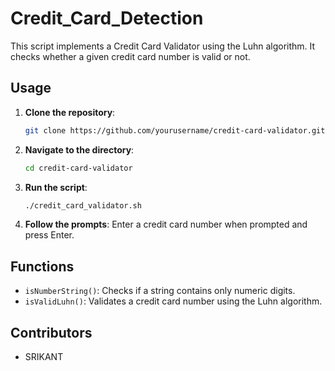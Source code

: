 # Credit_Card_Detection
This script implements a Credit Card Validator using the Luhn algorithm. It checks whether a given credit card number is valid or not.

## Usage

1. **Clone the repository**:
    ```bash
    git clone https://github.com/yourusername/credit-card-validator.git
    ```

2. **Navigate to the directory**:
    ```bash
    cd credit-card-validator
    ```

3. **Run the script**:
    ```bash
    ./credit_card_validator.sh
    ```

4. **Follow the prompts**:
    Enter a credit card number when prompted and press Enter.

## Functions

- `isNumberString()`: Checks if a string contains only numeric digits.
- `isValidLuhn()`: Validates a credit card number using the Luhn algorithm.

## Contributors

- SRIKANT
